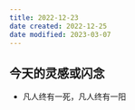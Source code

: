 ```yaml
---
title: 2022-12-23
date created: 2022-12-25
date modified: 2023-03-07
---
```


## 今天的灵感或闪念

- 凡人终有一死，凡人终有一阳

